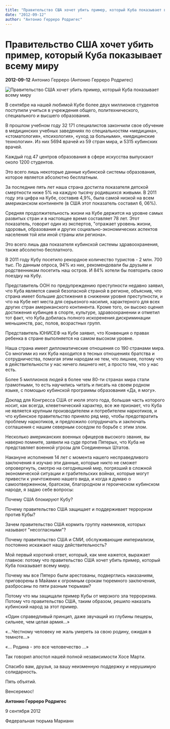 ```yaml
---
title: "Правительство США хочет убить пример, который Куба показывает всему миру"
date: "2012-09-12"
author: "Антонио Герреро Родригес"
---
```


# Правительство США хочет убить пример, который Куба показывает всему миру

**2012-09-12** Антонио Герреро (Антонио Герреро Родригес)

![Правительство США хочет убить пример, который Куба показывает всему миру](http://im0-tub-ua.yandex.net/i?id=635793217-21-72&n=21)

В сентябре на нашей любимой Кубе более двух миллионов студентов поступили учиться в учреждения общего, политехнического, специального и высшего образования.

В прошлом учебном году 32 171 специалистов закончили свое обучение в медицинских учебных заведениях по специальностям «медицина», «стоматология», «психология», «уход за больными», «медицинские технологии». Из них 5694 врачей из 59 стран мира, и 5315 кубинских врачей.

Каждый год 47 центров образования в сфере искусства выпускают около 1200 студентов.

Это всего лишь некоторые данные кубинской системы образования, которое является абсолютно бесплатным.

За последние пять лет наша страна достигла показателя детской смертности ниже 5% на каждую тысячу родившихся живыми. В 2011 году эта цифра на Кубе, составив 4,9%, была самой низкой на всем американском континенте (в США этот показатель составил 6, 06%).

Средняя продолжительность жизни на Кубе держится на уровне самых развитых стран и в настоящее время составляет 78 лет. Этот показатель, говорит один из экспертов, "отражает уровень жизни, здоровья, образования и других социально-экономических аспектов населения той или иной страны или региона».

Это всего лишь два показателя кубинской системы здравоохранения, также абсолютно бесплатного.

В 2011 году Кубу посетило рекордное количество туристов - 2 млн. 700 тыс. По данным опроса, 94% из них, рекомендовали бы друзьям и родственникам посетить наш остров. И 84% хотели бы повторить свою поездку на Кубу.

Представитель ООН по предупреждению преступности недавно заявил, что Куба является самой безопасной страной в регионе, объяснив, что страна имеет большие достижения в снижении уровня преступности, и что на Кубе нет места для серьезного насилия, характерного для всех других стран американского континента. Кроме того, он высоко оценил достижения кубинцев в спорте, культуре, здравоохранении и отметил тот факт, что Куба добилась полного искоренения дискриминации меньшинств, рас, полов, возрастных групп.

Представитель ЮНИСЕФ на Кубе заявил, что Конвенция о правах ребенка в стране выполняется на самом высоком уровне.

Наша страна имеет дипломатические отношения со 190 странами мира. Со многими из них Куба находится в тесных отношениях братства и сотрудничества, помогая этим народам не тем, что лишнее, потому что в действительности у нас ничего лишнего нет, а просто тем, что у нас есть.

Более 5 миллионов людей в более чем 80-ти странах мира стали грамотными, то есть научились читать и писать на своем родном языке, с помощью кубинской программы образования «Да, я могу».

Доклад для Конгресса США от июля этого года, большая часть которого носит, как всегда, клеветнический характер, все же признает, что Куба не является крупным производителем и потребителем наркотиков, и что кубинское правительство приняло ряд мер, чтобы предотвратить проблему наркотиков, и предложило сотрудничать и заключать соглашения с нашим северным соседом по борьбе с этим злом.

Несколько американских военных офицеров высокого звания, вы наверно помните, заявили на суде против Пятерых, что Куба не представляет военной угрозы для Соединенных Штатов.

Накануне исполнения 14 лет с момента нашего несправедливого заключения я изучаю эти данные, которые никто не сможет опровергнуть, смотрю на сегодняшний мир, погрязший в сложной экономической ситуации и грабительских войнах, которые могут привести к уничтожению нашего вида, и когда я думаю о самоотверженном, братском, благородном и героическом кубинском народе, я задаю себе вопросы:

Почему США блокируют Кубу?

Почему правительство США защищает и поддерживает терроризм против Кубы?

Зачем правительство США кормить группу наемников, которых называют "несогласными"?

Почему правительство США и СМИ, обслуживающие империализм, постоянно искажают нашу действительность?

Мой первый короткий ответ, который, как мне кажется, выражает главное: потому что правительство США хочет убить пример, который Куба показывает всему миру.

Почему мы все Пятеро были арестованы, подверглись наказаниям, приговорены в Майами к огромным срокам тюремного заключения, разбросаны по пяти разным тюрьмам?

Потому что мы защищали пример Кубы от мерзкого зла терроризма. Потому что правительство США, таким образом, решило наказать кубинский народ за этот пример.

«Один справедливый принцип, даже звучащий из глубины пещеры, сильнее, чем целая армия...»

«...Честному человеку не жаль умереть за свою родину, ожидая в темноте...»

«... Родина - это все человечество ...»

Так говорил апостол нашей полной независимости Хосе Марти.

Спасибо вам, друзья, за вашу неизменную поддержку и нерушимую солидарность.

Пять объятий.

Венсеремос!

**Антонио Герреро Родригес**

9 сентября 2012

Федеральная тюрьма Марианн
